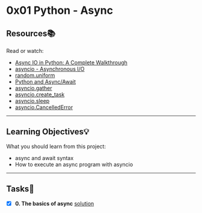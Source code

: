 # 0x01 Python - Async

## Resources:books:
Read or watch:
* [Async IO in Python: A Complete Walkthrough](https://realpython.com/async-io-python/)
* [asyncio - Asynchronous I/O](https://docs.python.org/3/library/asyncio.html)
* [random.uniform](https://docs.python.org/3/library/random.html#random.uniform)
* [Python and Async/Await](https://realpython.com/async-await-python/)
* [asyncio.gather](https://docs.python.org/3/library/asyncio-task.html#running-tasks-concurrently)
* [asyncio.create_task](https://docs.python.org/3/library/asyncio-task.html#asyncio.create_task)
* [asyncio.sleep](https://docs.python.org/3/library/asyncio-task.html#asyncio.sleep)
* [asyncio.CancelledError](https://docs.python.org/3/library/asyncio-task.html#asyncio.CancelledError)

---
## Learning Objectives:bulb:
What you should learn from this project:

* async and await syntax
* How to execute an async program with asyncio

---

## Tasks:pencil:
- [x] **0. The basics of async** [solution](./0-basic_async_syntax.py)